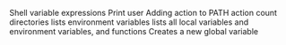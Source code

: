 Shell variable expressions
Print user
Adding action to PATH action
count directories
lists environment variables
lists all local variables and environment variables, and functions
Creates a new global variable
